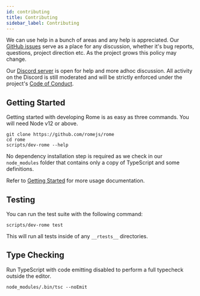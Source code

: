 ```yaml
---
id: contributing
title: Contributing
sidebar_label: Contributing
---
```


We can use help in a bunch of areas and any help is appreciated. Our [GitHub issues](https://github.com/romejs/rome/issues) serve as a place for any discussion, whether it's bug reports, questions, project direction etc. As the project grows this policy may change.

Our [Discord server](https://discord.gg/9WxHa5d) is open for help and more adhoc discussion. All activity on the Discord is still moderated and will be strictly enforced under the project's [Code of Conduct](https://github.com/romejs/rome/blob/master/.github/CODE_OF_CONDUCT.md).

## Getting Started

Getting started with developing Rome is as easy as three commands. You will need Node v12 or above.

```
git clone https://github.com/romejs/rome
cd rome
scripts/dev-rome --help
```

No dependency installation step is required as we check in our `node_modules` folder that contains only a copy of TypeScript and some definitions.

Refer to [Getting Started](../introduction/getting-started.md) for more usage documentation.

## Testing

You can run the test suite with the following command:

```
scripts/dev-rome test
```

This will run all tests inside of any `__rtests__` directories.

## Type Checking

Run TypeScript with code emitting disabled to perform a full typecheck outside the editor.

```
node_modules/.bin/tsc --noEmit
```
